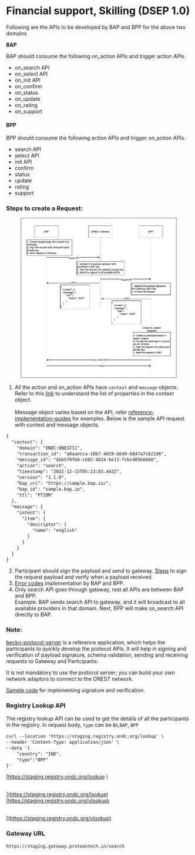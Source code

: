 # Financial support, Skilling (DSEP 1.0)

Following are the APIs to be developed by BAP and BPP for the above two domains

**BAP**

BAP should consume the following on\_action APIs and trigger action APIs.

* on\_search API
* on\_select API
* on\_init API
* on\_confirm
* on\_status
* on\_update
* on\_rating
* on\_support

#### BPP

BPP should consume the following action APIs and trigger on\_action APIs.

* search API
* select API
* init API
* confirm
* status
* update
* rating
* support

### Steps to create a Request:

<figure><img src="../../.gitbook/assets/onest api flow.jpeg" alt=""><figcaption></figcaption></figure>

1. All the action and on\_action APIs have `context` and `message` objects. Refer to this [link](https://developers.becknprotocol.io/docs/core-specification/schema-reference/context/) to understand the list of properties in the context object.\
   \
   Message object varies based on the API, refer [reference-implementation-guides](../reference-implementation-guides/ "mention") for examples. Below is the sample API request with context and message objects.

```
{
  "context": {
    "domain": "ONDC:ONEST11",
    "transaction_id": "a9aaecca-10b7-4d19-b640-b047a7c62196",
    "message_id": "$bb579fb8-cb82-4824-be12-fcbc405b6608",
    "action": "search",
    "timestamp": "2022-12-15T05:23:03.443Z",
    "version": "1.1.0",
    "bap_uri": "https://sample.bap.io/",
    "bap_id": "sample.bap.io",
    "ttl": "PT10M"
  },
  "message": {
    "intent": {
      "item": {
        "descriptor": {
          "name": "english"
        }
      }
    }
  }
}
```

2. Participant should sign the payload and send to gateway. [Steps](https://github.com/beckn/protocol-specifications/blob/master/docs/BECKN-006-Signing-Beckn-APIs-In-HTTP-Draft-01.md) to sign the request payload and verify when a payload received.
3. [Error codes](https://github.com/beckn/protocol-specifications/blob/master/docs/BECKN-005-Error-Codes-Draft-01.md) implementation by BAP and BPP.
4. Only search API goes through gateway, rest all APIs are between BAP and BPP.\
   Example: BAP sends search API to gateway, and it will broadcast to all available providers in that domain. Next, BPP will make on\_search API directly to BAP.

### **Note:**

[beckn-protocol-server](../integration-of-adaptors/beckn-protocol-server/ "mention") is a reference application, which helps the participants to quickly develop the protocol APIs. It will help in signing and verification of payload signature, schema validation, sending and receiving requests to Gateway and Participants.

It is not mandatory to use the protocol server; you can build your own network adaptors to connect to the ONEST network.

[Sample code](https://github.com/beckn-on-succinct/beckn-sdk-java/blob/master/src/test/java/in/succinct/beckn/SampleUseCase.java) for implementing signature and verification.

### Registry Lookup API

The registry lookup API can be used to get the details of all the participants in the registry. In request body, `type` can be `BG`,`BAP`, `BPP`

```url
curl --location 'https://staging.registry.ondc.org/lookup' \
--header 'Content-Type: application/json' \
--data '{
    "country": "IND",
    "type":"BPP"
}'
```

[https://staging.registry.ondc.org/lookup
\

\
](https://staging.registry.ondc.org/lookup)[https://staging.registry.ondc.org/vlookup\

\
](https://staging.registry.ondc.org/vlookup)

### Gateway URL

```url
https://staging.gateway.proteantech.in/search
```
